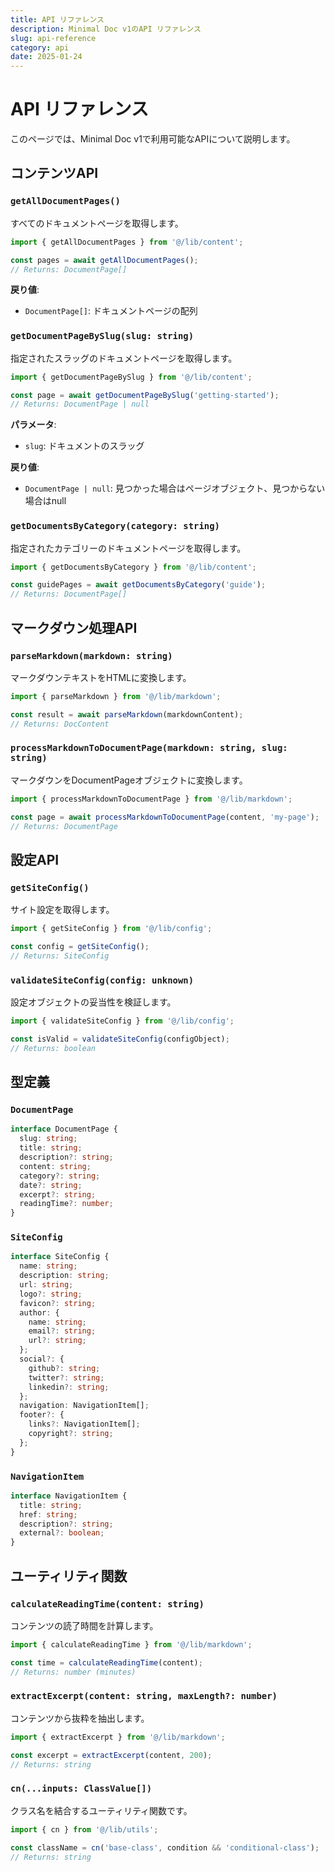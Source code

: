 ```yaml
---
title: API リファレンス
description: Minimal Doc v1のAPI リファレンス
slug: api-reference
category: api
date: 2025-01-24
---
```


# API リファレンス

このページでは、Minimal Doc v1で利用可能なAPIについて説明します。

## コンテンツAPI

### `getAllDocumentPages()`

すべてのドキュメントページを取得します。

```typescript
import { getAllDocumentPages } from '@/lib/content';

const pages = await getAllDocumentPages();
// Returns: DocumentPage[]
```

**戻り値**:
- `DocumentPage[]`: ドキュメントページの配列

### `getDocumentPageBySlug(slug: string)`

指定されたスラッグのドキュメントページを取得します。

```typescript
import { getDocumentPageBySlug } from '@/lib/content';

const page = await getDocumentPageBySlug('getting-started');
// Returns: DocumentPage | null
```

**パラメータ**:
- `slug`: ドキュメントのスラッグ

**戻り値**:
- `DocumentPage | null`: 見つかった場合はページオブジェクト、見つからない場合はnull

### `getDocumentsByCategory(category: string)`

指定されたカテゴリーのドキュメントページを取得します。

```typescript
import { getDocumentsByCategory } from '@/lib/content';

const guidePages = await getDocumentsByCategory('guide');
// Returns: DocumentPage[]
```

## マークダウン処理API

### `parseMarkdown(markdown: string)`

マークダウンテキストをHTMLに変換します。

```typescript
import { parseMarkdown } from '@/lib/markdown';

const result = await parseMarkdown(markdownContent);
// Returns: DocContent
```

### `processMarkdownToDocumentPage(markdown: string, slug: string)`

マークダウンをDocumentPageオブジェクトに変換します。

```typescript
import { processMarkdownToDocumentPage } from '@/lib/markdown';

const page = await processMarkdownToDocumentPage(content, 'my-page');
// Returns: DocumentPage
```

## 設定API

### `getSiteConfig()`

サイト設定を取得します。

```typescript
import { getSiteConfig } from '@/lib/config';

const config = getSiteConfig();
// Returns: SiteConfig
```

### `validateSiteConfig(config: unknown)`

設定オブジェクトの妥当性を検証します。

```typescript
import { validateSiteConfig } from '@/lib/config';

const isValid = validateSiteConfig(configObject);
// Returns: boolean
```

## 型定義

### `DocumentPage`

```typescript
interface DocumentPage {
  slug: string;
  title: string;
  description?: string;
  content: string;
  category?: string;
  date?: string;
  excerpt?: string;
  readingTime?: number;
}
```

### `SiteConfig`

```typescript
interface SiteConfig {
  name: string;
  description: string;
  url: string;
  logo?: string;
  favicon?: string;
  author: {
    name: string;
    email?: string;
    url?: string;
  };
  social?: {
    github?: string;
    twitter?: string;
    linkedin?: string;
  };
  navigation: NavigationItem[];
  footer?: {
    links?: NavigationItem[];
    copyright?: string;
  };
}
```

### `NavigationItem`

```typescript
interface NavigationItem {
  title: string;
  href: string;
  description?: string;
  external?: boolean;
}
```

## ユーティリティ関数

### `calculateReadingTime(content: string)`

コンテンツの読了時間を計算します。

```typescript
import { calculateReadingTime } from '@/lib/markdown';

const time = calculateReadingTime(content);
// Returns: number (minutes)
```

### `extractExcerpt(content: string, maxLength?: number)`

コンテンツから抜粋を抽出します。

```typescript
import { extractExcerpt } from '@/lib/markdown';

const excerpt = extractExcerpt(content, 200);
// Returns: string
```

### `cn(...inputs: ClassValue[])`

クラス名を結合するユーティリティ関数です。

```typescript
import { cn } from '@/lib/utils';

const className = cn('base-class', condition && 'conditional-class');
// Returns: string
```